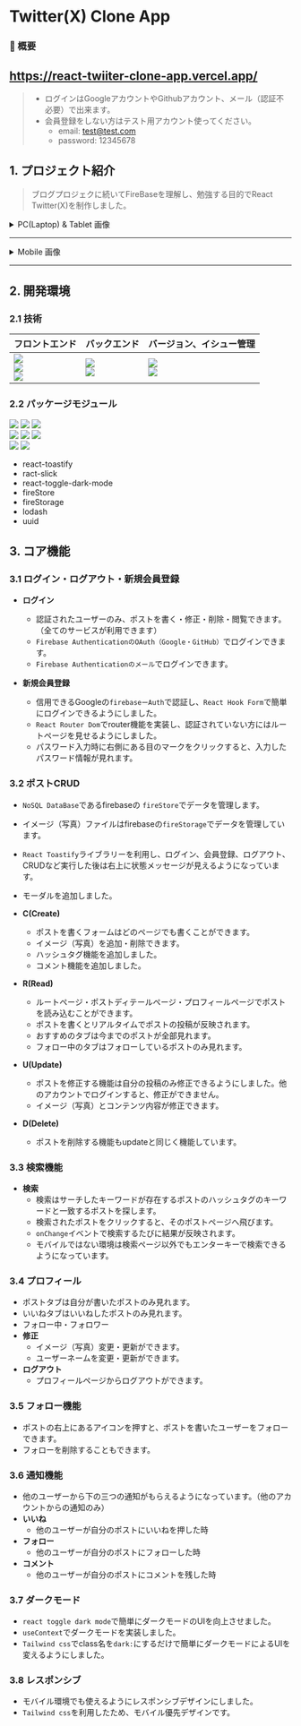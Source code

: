 # Twitter(X) Clone App

### 📌 概要

## https://react-twiiter-clone-app.vercel.app/

> - ログインはGoogleアカウントやGithubアカウント、メール（認証不必要）で出来ます。
> - 会員登録をしない方はテスト用アカウント使ってください。
>   - email: test@test.com
>   - password: 12345678

## 1. プロジェクト紹介

> ブログプロジェクに続いてFireBaseを理解し、勉強する目的でReact Twitter(X)を制作しました。

<details>
  <summary>PC(Laptop) & Tablet 画像</summary>

<div style="display: flex; flex-direction: column; gap: 1rem">
  <h5>ログイン・会員登録</h5>
  <div style="display:flex">
    <img src="https://github.com/hi1004/react-twitter-clone-app/assets/80688093/453f39e6-ccea-4ea8-9a36-3f79a247cdf5" width="100%"/>
    <img src="https://github.com/hi1004/react-twitter-clone-app/assets/80688093/7de0a5bc-b8e9-486d-ae6a-e59dcbc66922" width="100%"/>
  </div>

  <h5>ホーム</h5>
    <div style="display:flex">
      <img width="100%" alt="image" src="https://github.com/hi1004/react-twitter-clone-app/assets/80688093/71294c2f-7cd4-4fde-acea-4bbe55e212b2">
      <img width="100%" alt="image" src="https://github.com/hi1004/react-twitter-clone-app/assets/80688093/ac030a65-7685-48b0-b9e2-4e31a9dcddc8">
  </div>

  <h5>検索</h5>
  <div style="display:flex">
    <img width="100%" alt="image" src="https://github.com/hi1004/react-twitter-clone-app/assets/80688093/c41422d1-e53a-4542-b637-0580c0ac4115">
    <img width="100%" alt="image" src="https://github.com/hi1004/react-twitter-clone-app/assets/80688093/35b38c52-c4a8-4257-bcb8-58451505b59a">
  </div>

  <h5>通知</h5>
  <div style="display:flex">
    <img width="100%" alt="image" src="https://github.com/hi1004/react-twitter-clone-app/assets/80688093/da09a84e-d199-4563-885b-a4722dac79cf">
    <img width="100%" alt="image" src="https://github.com/hi1004/react-twitter-clone-app/assets/80688093/f26815dc-a8c3-442a-95d4-e0423a8fca0e">
  </div>
  <h5>プロフィール</h5>
    <div style="display:flex">
      <img width="100%" alt="image" src="https://github.com/hi1004/react-twitter-clone-app/assets/80688093/83cf2a39-2a93-43fe-8343-8ebf92629150">
      <img width="100%" alt="image" src="https://github.com/hi1004/react-twitter-clone-app/assets/80688093/0f630ebf-ca34-40e3-8b20-1e9a03922cec">
  </div>
</div>
</details>

<hr/>

<details>
  <summary>Mobile 画像</summary>

  <h4>- Mobile</h4>
  <div style="display: flex; flex-direction: column; gap: 1rem">
  <h5>ログイン・会員登録</h5>
  <div style="display:flex;">
    <img width="50%" alt="image" src="https://github.com/hi1004/react-twitter-clone-app/assets/80688093/5ff697f0-f9ff-475e-83d0-05b96af4a1a0">
    <img width="50%" alt="image" src="https://github.com/hi1004/react-twitter-clone-app/assets/80688093/d87ddcf8-3b8f-438b-bac4-c77abe45532a">
  </div>
  <h5>ホーム</h5>
    <div style="display:flex">
      <img width="50%" alt="image" src="https://github.com/hi1004/react-twitter-clone-app/assets/80688093/28fc6c44-8f32-4778-8f62-1ebc66002be1">
      <img width="50%" alt="image" src="https://github.com/hi1004/react-twitter-clone-app/assets/80688093/2f2b548b-d247-452a-804a-499b9e2cfde8">
  </div>
</div>
</details>
  
<hr/>

## 2. 開発環境

### 2.1 技術

| フロントエンド                                                                                                                                                                                                                                                                                                                                 | バックエンド                                                                                                                                                                                                          | バージョン、イシュー管理                                                                                                                                                                                    |
| ---------------------------------------------------------------------------------------------------------------------------------------------------------------------------------------------------------------------------------------------------------------------------------------------------------------------------------------------- | --------------------------------------------------------------------------------------------------------------------------------------------------------------------------------------------------------------------- | ----------------------------------------------------------------------------------------------------------------------------------------------------------------------------------------------------------- |
| <img src="https://img.shields.io/badge/React-61DAFB?style=for-the-badge&logo=React&logoColor=white"><br> <img src="https://img.shields.io/badge/Tailwind CSS-06B6D4?style=for-the-badge&logo=Tailwind CSS&logoColor=white"><br/><img src="https://img.shields.io/badge/Typescript-3178C6?style=for-the-badge&logo=typescript&logoColor=white"> | <img src="https://img.shields.io/badge/Firebase-FFCA28?style=for-the-badge&logo=Firebase&logoColor=white"><br/><img src="https://img.shields.io/badge/Vercel-000000?style=for-the-badge&logo=Vercel&logoColor=white"> | <img src="https://img.shields.io/badge/Git-F05032?style=for-the-badge&logo=Git&logoColor=white"><br/><img src="https://img.shields.io/badge/GitHub-181717?style=for-the-badge&logo=GitHub&logoColor=white"> |

### 2.2 パッケージモジュール

<img src="https://img.shields.io/badge/Yarn-2C8EBB?style=for-the-badge&logo=Yarn&logoColor=white"> <img src="https://img.shields.io/badge/Vite-646CFF?style=for-the-badge&logo=Vite&logoColor=white"> <img src="https://img.shields.io/badge/Recoil-3578E5?style=for-the-badge&logo=Recoil&logoColor=white"><br/><img src="https://img.shields.io/badge/ESLint-4B32C3?style=for-the-badge&logo=ESLint&logoColor=white"> <img src="https://img.shields.io/badge/Prettier-F7B93E?style=for-the-badge&logo=Prettier&logoColor=white"> <img src="https://img.shields.io/badge/React Router Dom-CA4245?style=for-the-badge&logo=React Router&logoColor=white"><br/><img src="https://img.shields.io/badge/.ENV-ECD53F?style=for-the-badge&logo=.ENV&logoColor=white"> <img src="https://img.shields.io/badge/react_hook_form-EC5990?style=for-the-badge&logo=reacthookform&logoColor=white">

- react-toastify
- ract-slick
- react-toggle-dark-mode
- fireStore
- fireStorage
- lodash
- uuid

## 3. コア機能

### 3.1 ログイン・ログアウト・新規会員登録

- **ログイン**

  - 認証されたユーザーのみ、ポストを書く・修正・削除・閲覧できます。（全てのサービスが利用できます）
  - `Firebase AuthenticationのOAuth（Google・GitHub）`でログインできます。
  - `Firebase Authenticationのメール`でログインできます。

- **新規会員登録**
  - 信用できるGoogleの`firebaseーAuth`で認証し、`React Hook Form`で簡単にログインできるようにしました。
  - `React Router Dom`でrouter機能を実装し、認証されていない方にはルートページを見せるようにしました。
  - パスワード入力時に右側にある目のマークをクリックすると、入力したパスワード情報が見れます。

### 3.2 ポストCRUD

- `NoSQL DataBase`であるfirebaseの `fireStore`でデータを管理します。
- イメージ（写真）ファイルはfirebaseの`fireStorage`でデータを管理しています。
- `React Toastify`ライブラリーを利用し、ログイン、会員登録、ログアウト、CRUDなど実行した後は右上に状態メッセージが見えるようになっています。
- モーダルを追加しました。

- **C(Create)**
  - ポストを書くフォームはどのページでも書くことができます。
  - イメージ（写真）を追加・削除できます。
  - ハッシュタグ機能を追加しました。
  - コメント機能を追加しました。
- **R(Read)**
  - ルートページ・ポストディテールページ・プロフィールページでポストを読み込むことができます。
  - ポストを書くとリアルタイムでポストの投稿が反映されます。
  - おすすめのタブは今までのポストが全部見れます。
  - フォロー中のタブはフォローしているポストのみ見れます。
- **U(Update)**
  - ポストを修正する機能は自分の投稿のみ修正できるようにしました。他のアカウントでログインすると、修正ができません。
  - イメージ（写真）とコンテンツ内容が修正できます。
- **D(Delete)**
  - ポストを削除する機能もupdateと同じく機能しています。

### 3.3 検索機能

- **検索**
  - 検索はサーチしたキーワードが存在するポストのハッシュタグのキーワードと一致するポストを探します。
  - 検索されたポストをクリックすると、そのポストページへ飛びます。
  - `onChange`イベントで検索するたびに結果が反映されます。
  - モバイルではない環境は検索ページ以外でもエンターキーで検索できるようになっています。

### 3.4 プロフィール

- ポストタブは自分が書いたポストのみ見れます。
- いいねタブはいいねしたポストのみ見れます。
- フォロー中・フォロワー
- **修正**
  - イメージ（写真）変更・更新ができます。
  - ユーザーネームを変更・更新ができます。
- **ログアウト**
  - プロフィールページからログアウトができます。

### 3.5 フォロー機能

- ポストの右上にあるアイコンを押すと、ポストを書いたユーザーをフォローできます。
- フォローを削除することもできます。

### 3.6 通知機能

- 他のユーザーから下の三つの通知がもらえるようになっています。（他のアカウントからの通知のみ）
- **いいね**
  - 他のユーザーが自分のポストにいいねを押した時
- **フォロー**
  - 他のユーザーが自分のポストにフォローした時
- **コメント**
  - 他のユーザーが自分のポストにコメントを残した時

### 3.7 ダークモード

- `react toggle dark mode`で簡単にダークモードのUIを向上させました。
- `useContext`でダークモードを実装しました。
- `Tailwind css`でclass名を`dark:`にするだけで簡単にダークモードによるUIを変えるようにしました。

### 3.8 レスポンシブ

- モバイル環境でも使えるようにレスポンシブデザインにしました。
- `Tailwind css`を利用したため、モバイル優先デザインです。

<!-- ### イシュー

- **同じ（既存）イメージアップデート**
  - 現在ポストとプロフィールの同じ（既存）イメージを変更・更新にエラーが発生しています。（例えば、すでにイメージがあるポストの場合はポストを修正する際、ポストのコンテンツ内容だけ変えるつもりですが変更できません。 → 写真を削除してから変更できます）
  - 既存のイメージではなく、新しくイメージを変えたらエラーは反省しません。
- **無限スクロール**
  - 現在全てのポストをサーバーから持ってきているので、ポストの数が多いとサーバの過負荷が発生すると思います。
- **Twitter API**
  - 右側のAside部分は検索機能がありますが、検索しない場合はTwitter APIでトレンドを実装するつもりです。 -->
